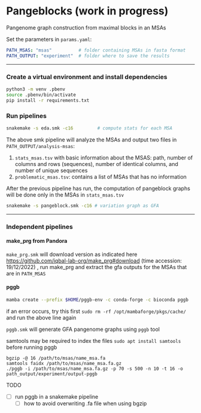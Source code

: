 # Pangeblocks (work in progress)
Pangenome graph construction from maximal blocks in an MSAs 

Set the parameters in `params.yaml`:
```yaml
PATH_MSAS: "msas"          # folder containing MSAs in fasta format
PATH_OUTPUT: "experiment"  # folder where to save the results
```
___

### Create a virtual environment and install dependencies
```bash
python3 -m venv .pbenv
source .pbenv/bin/activate
pip install -r requirements.txt
```

### Run pipelines
```bash
snakemake -s eda.smk -c16         # compute stats for each MSA
```
The above smk pipeline will analyze the MSAs and output two files in `PATH_OUTPUT/analysis-msas`:
1. `stats_msas.tsv` with basic information about the MSAS: path, number of columns and rows (sequences), number of identical columns, and number of unique sequences
2. `problematic_msas.tsv`: contains a list of MSAs that has no information

After the previous pipeline has run, the computation of pangeblock graphs will be done only in the MSAs in `stats_msas.tsv` 
```bash
snakemake -s pangeblock.smk -c16 # variation graph as GFA
```

___
### Independent pipelines

#### make_prg from Pandora
`make_prg.smk` will download version as indicated here https://github.com/iqbal-lab-org/make_prg#download (time accession: 19/12/2022)
, run make_prg and extract the gfa outputs for the MSAs that are in `PATH_MSAS`


#### pggb 
```bash
mamba create --prefix $HOME/pggb-env -c conda-forge -c bioconda pggb
```
if an error occurs, try this first `sudo rm -rf /opt/mambaforge/pkgs/cache/` and run the above line again

`pggb.smk` will generate GFA pangenome graphs using `pggb` tool

samtools may be required to index the files `sudo apt install samtools` before running pggb

```
bgzip -@ 16 /path/to/msas/name_msa.fa
samtools faidx /path/to/msas/name_msa.fa.gz
./pggb -i /path/to/msas/name_msa.fa.gz -p 70 -s 500 -n 10 -t 16 -o path_output/experiment/output-pggb
```

TODO 
- [ ] run pggb in a snakemake pipeline
    - [ ] how to avoid overwriting .fa file when using bgzip